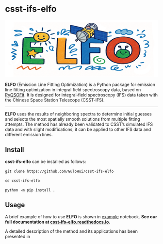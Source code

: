 # csst-ifs-elfo

<div align="center">
  <img src="docs/source/figures/logo.png" alt="img" width="600"/>
</div>

**ELFO** (Emission Line Fitting Optimization) is a Python package for emission line fitting optimization in integral field spectroscopy data, based on [PyQSOFit][PyQSOFit]. It is designed for integral‐field spectroscopy (IFS) data taken with the Chinese Space Station Telescope (CSST‑IFS).

---

**ELFO** uses the results of neighboring spectra to determine initial guesses and selects the most spatially smooth solutions from multiple fitting attempts. The method has already been validated to CSST’s simulated IFS data and with slight modifications, it can be applied to other IFS data and different emission lines.

## Install

**csst-ifs-elfo** can be installed as follows:

``git clone https://github.com/GuloHui/csst-ifs-elfo``<br>

``cd csst-ifs-elfo``<br>

``python -m pip install .``<br>

## Usage

A brief example of how to use **ELFO** is shown in [example][example] notebook.
**See our full documentation at [csst-ifs-elfo.readthedocs.io](https://csst-ifs-elfo.readthedocs.io).**

A detailed description of the method and its applications has been presented in

[PyQSOFit]: https://github.com/legolason/PyQSOFit
[example]: https://github.com/GuloHui/csst-ifs-elfo/blob/main/example/example.ipynb
